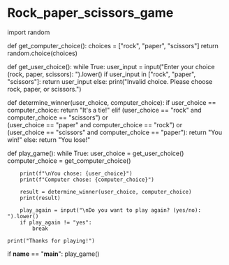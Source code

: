 # Rock_paper_scissors_game
import random

def get_computer_choice():
    choices = ["rock", "paper", "scissors"]
    return random.choice(choices)

def get_user_choice():
    while True:
        user_input = input("Enter your choice (rock, paper, scissors): ").lower()
        if user_input in ["rock", "paper", "scissors"]:
            return user_input
        else:
            print("Invalid choice. Please choose rock, paper, or scissors.")

def determine_winner(user_choice, computer_choice):
    if user_choice == computer_choice:
        return "It's a tie!"
    elif (user_choice == "rock" and computer_choice == "scissors") or \
         (user_choice == "paper" and computer_choice == "rock") or \
         (user_choice == "scissors" and computer_choice == "paper"):
        return "You win!"
    else:
        return "You lose!"

def play_game():
    while True:
        user_choice = get_user_choice()
        computer_choice = get_computer_choice()

        print(f"\nYou chose: {user_choice}")
        print(f"Computer chose: {computer_choice}")

        result = determine_winner(user_choice, computer_choice)
        print(result)

        play_again = input("\nDo you want to play again? (yes/no): ").lower()
        if play_again != "yes":
            break

    print("Thanks for playing!")

if __name__ == "__main__":
    play_game()
